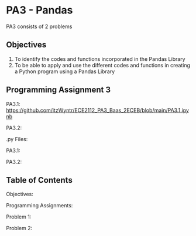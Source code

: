 # PA3 - Pandas

PA3 consists of 2 problems

## Objectives

1. To identify the codes and functions incorporated in the Pandas Library
2. To be able to apply and use the different codes and functions in creating a Python program using a
Pandas Library

## Programming Assignment 3

PA3.1: https://github.com/itzWyntr/ECE2112_PA3_Baas_2ECEB/blob/main/PA3.1.ipynb

PA3.2: 

.py Files: 

PA3.1:

PA3.2: 

## Table of Contents

Objectives: 

Programming Assignments:

Problem 1:

Problem 2: 
